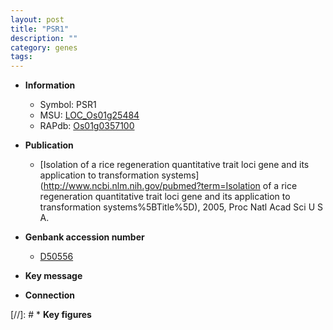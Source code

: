 ```yaml
---
layout: post
title: "PSR1"
description: ""
category: genes
tags: 
---
```


* **Information**  
    + Symbol: PSR1  
    + MSU: [LOC_Os01g25484](http://rice.plantbiology.msu.edu/cgi-bin/ORF_infopage.cgi?orf=LOC_Os01g25484)  
    + RAPdb: [Os01g0357100](http://rapdb.dna.affrc.go.jp/viewer/gbrowse_details/irgsp1?name=Os01g0357100)  

* **Publication**  
    + [Isolation of a rice regeneration quantitative trait loci gene and its application to transformation systems](http://www.ncbi.nlm.nih.gov/pubmed?term=Isolation of a rice regeneration quantitative trait loci gene and its application to transformation systems%5BTitle%5D), 2005, Proc Natl Acad Sci U S A.

* **Genbank accession number**  
    + [D50556](http://www.ncbi.nlm.nih.gov/nuccore/D50556)

* **Key message**  

* **Connection**  

[//]: # * **Key figures**  


